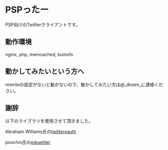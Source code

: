 PSPったー
=========

PSP向けのTwitterクライアントです。

動作環境
--------
nginx, php, memcached, kumofs

動かしてみたいという方へ
------------------------
rewriteの設定がないと動かないので、動かしてみたい方は@_dozen_に連絡ください。

謝辞
----

以下のライブラリを使用させて頂きました。

Abraham Williams氏の[twitteroauth](https://github.com/abraham/twitteroauth)

poochin氏の[eduwitter](https://github.com/poochin/eduwitter)
